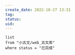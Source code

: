 ```yaml
---
create_date: 2022-10-27 13:31
tag: 
status: 
uid: 
---
```



```dataview
list 
from "小古文/web_古文库"
where status = "已完成"
```
